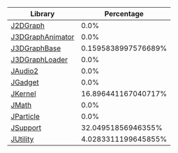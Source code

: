 | Library | Percentage |
| ------------- | ------------- |
| [J2DGraph](https://github.com/shibbo/RVL_SDK/blob/main/docs/lib/J2DGraph.md) | 0.0% |
| [J3DGraphAnimator](https://github.com/shibbo/RVL_SDK/blob/main/docs/lib/J3DGraphAnimator.md) | 0.0% |
| [J3DGraphBase](https://github.com/shibbo/RVL_SDK/blob/main/docs/lib/J3DGraphBase.md) | 0.1595838997576689% |
| [J3DGraphLoader](https://github.com/shibbo/RVL_SDK/blob/main/docs/lib/J3DGraphLoader.md) | 0.0% |
| [JAudio2](https://github.com/shibbo/RVL_SDK/blob/main/docs/lib/JAudio2.md) | 0.0% |
| [JGadget](https://github.com/shibbo/RVL_SDK/blob/main/docs/lib/JGadget.md) | 0.0% |
| [JKernel](https://github.com/shibbo/RVL_SDK/blob/main/docs/lib/JKernel.md) | 16.896441167040717% |
| [JMath](https://github.com/shibbo/RVL_SDK/blob/main/docs/lib/JMath.md) | 0.0% |
| [JParticle](https://github.com/shibbo/RVL_SDK/blob/main/docs/lib/JParticle.md) | 0.0% |
| [JSupport](https://github.com/shibbo/RVL_SDK/blob/main/docs/lib/JSupport.md) | 32.04951856946355% |
| [JUtility](https://github.com/shibbo/RVL_SDK/blob/main/docs/lib/JUtility.md) | 4.0283311199645855% |
